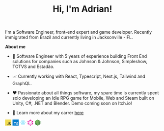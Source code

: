 
<h1 align="center">Hi, I'm Adrian!</h1>

<br />

I'm a Software Engineer, front-end expert and game developer. Recently immigrated from Brazil and currently living in Jacksonville - FL.  

**About me**

- 💼 Software Engineer with 5 years of experience building Front End solutions for companies such as Johnson & Johnson, Simpleshow, TOTVS and Estadão. 

- 📈 Currently working with React, Typescript, Next.js, Tailwind and GraphQL. 

- ❤️  Passionate about all things software, my spare time is currently spent solo developing an Idle RPG game for Mobile, Web and Steam built on Unity, C#, .NET and Blender. Demo coming soon on Itch.io!  

- 💬 Learn more about my carrer [here](https://www.linkedin.com/in/adrian-visnieski/)

<code><img height="20" alt="javascript" src="https://raw.githubusercontent.com/github/explore/80688e429a7d4ef2fca1e82350fe8e3517d3494d/topics/javascript/javascript.png"></code>
<code><img height="20" alt="typescript" src="https://raw.githubusercontent.com/github/explore/80688e429a7d4ef2fca1e82350fe8e3517d3494d/topics/typescript/typescript.png"></code>
<code><img height="20" alt="react" src="https://raw.githubusercontent.com/github/explore/80688e429a7d4ef2fca1e82350fe8e3517d3494d/topics/react/react.png"></code>
<code><img height="20" alt="graphql" src="https://raw.githubusercontent.com/github/explore/5c058a388828bb5fde0bcafd4bc867b5bb3f26f3/topics/graphql/graphql.png"></code>
<code><img height="20" alt="nodejs" src="https://raw.githubusercontent.com/github/explore/80688e429a7d4ef2fca1e82350fe8e3517d3494d/topics/nodejs/nodejs.png"></code> 

